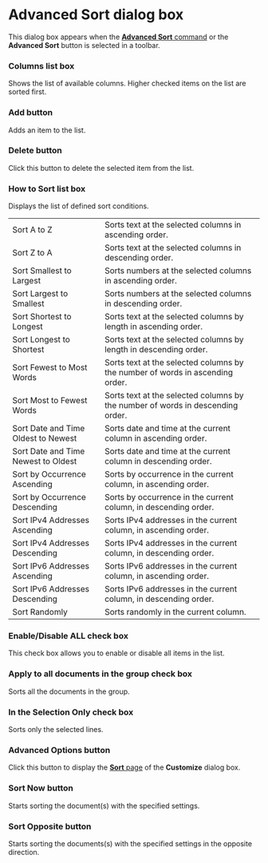 # Advanced Sort dialog box

This dialog box appears when the
[**Advanced Sort** command](../../cmd/edit/sort_multi) or the
**Advanced Sort** button is selected in a toolbar.

### Columns list box

Shows the list of available columns. Higher checked items on the list are sorted first.

### Add button

Adds an item to the list.

### Delete button

Click this button to delete the selected item from the list.

### How to Sort list box

Displays the list of defined sort conditions.

|     |     |
| --- | --- |
| Sort A to Z | Sorts text at the selected columns in ascending order. |
| Sort Z to A | Sorts text at the selected columns in descending order. |
| Sort Smallest to Largest | Sorts numbers at the selected columns in ascending order. |
| Sort Largest to Smallest | Sorts numbers at the selected columns in descending order. |
| Sort Shortest to Longest | Sorts text at the selected columns by length in ascending order. |
| Sort Longest to Shortest | Sorts text at the selected columns by length in descending order. |
| Sort Fewest to Most Words | Sorts text at the selected columns by the number of words in ascending order. |
| Sort Most to Fewest Words | Sorts text at the selected columns by the number of words in descending order. |
| Sort Date and Time Oldest to Newest | Sorts date and time at the current column in ascending order. |
| Sort Date and Time Newest to Oldest | Sorts date and time at the current column in descending order. |
| Sort by Occurrence Ascending | Sorts by occurrence in the current column, in ascending order. |
| Sort by Occurrence Descending | Sorts by occurrence in the current column, in descending order. |
| Sort IPv4 Addresses Ascending | Sorts IPv4 addresses in the current column, in ascending order. |
| Sort IPv4 Addresses Descending | Sorts IPv4 addresses in the current column, in descending order. |
| Sort IPv6 Addresses Ascending | Sorts IPv6 addresses in the current column, in ascending order. |
| Sort IPv6 Addresses Descending | Sorts IPv6 addresses in the current column, in descending order. |
| Sort Randomly | Sorts randomly in the current column. |

### Enable/Disable ALL check box

This check box allows you to enable or disable all items in the list.

### Apply to all documents in the group check box

Sorts all the documents in the group.

### In the Selection Only check box

Sorts only the selected lines.

### Advanced Options button

Click this button to display the [**Sort** page](../customize/sort/index) of the **Customize** dialog box.

### Sort Now button

Starts sorting the document(s) with the specified settings.

### Sort Opposite button

Starts sorting the documents(s) with the specified settings in the opposite direction.

